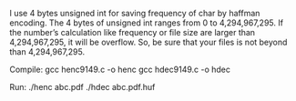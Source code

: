 
<Limitation> 

I use 4 bytes unsigned int for saving frequency of char by haffman encoding.
The 4 bytes of unsigned int ranges from 0 to 4,294,967,295.
If the number’s calculation like frequency or file size are larger than 4,294,967,295, it will be overflow.
So, be sure that your files is not beyond than 4,294,967,295.


Compile:
gcc henc9149.c -o henc
gcc hdec9149.c -o hdec

Run:
./henc  abc.pdf
./hdec  abc.pdf.huf
